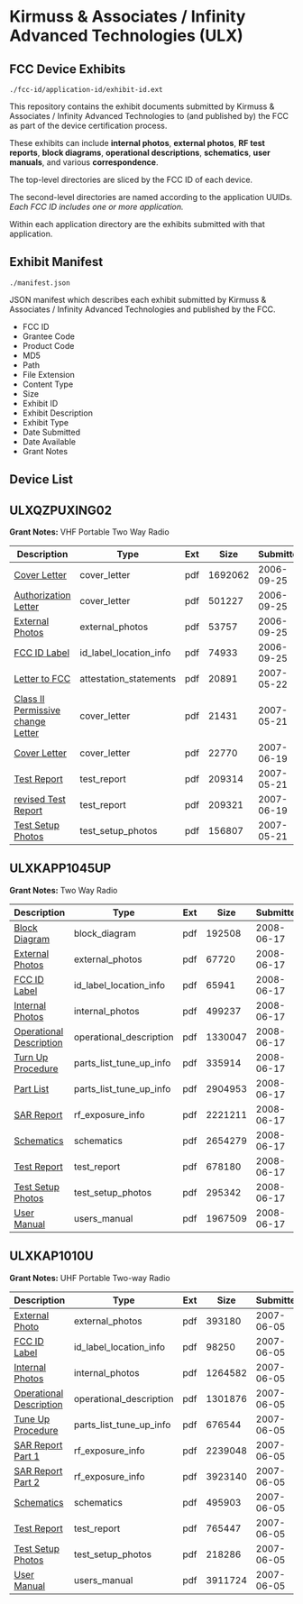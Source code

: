 # Kirmuss & Associates / Infinity Advanced Technologies (ULX)
## FCC Device Exhibits

```
./fcc-id/application-id/exhibit-id.ext
```

This repository contains the exhibit documents submitted by Kirmuss & Associates / Infinity Advanced Technologies to (and published by) the FCC as part of the device certification process.

These exhibits can include **internal photos**, **external photos**, **RF test reports**, **block diagrams**, **operational descriptions**, **schematics**, **user manuals**, and various **correspondence**.

The top-level directories are sliced by the FCC ID of each device.

The second-level directories are named according to the application UUIDs. *Each FCC ID includes one or more application.*

Within each application directory are the exhibits submitted with that application. 

## Exhibit Manifest

```
./manifest.json
```

JSON manifest which describes each exhibit submitted by Kirmuss & Associates / Infinity Advanced Technologies and published by the FCC.

- FCC ID
- Grantee Code
- Product Code
- MD5
- Path
- File Extension
- Content Type
- Size
- Exhibit ID
- Exhibit Description
- Exhibit Type
- Date Submitted
- Date Available
- Grant Notes

## Device List
## ULXQZPUXING02
**Grant Notes:** VHF Portable Two Way Radio

| Description | Type | Ext | Size | Submitted | Available |
| ----------- | ---- | --- | ---- | --------- | --------- |
| [Cover Letter](ULXQZPUXING02/640d096bd1505a82ccd418cb5d60b9cc/708650.pdf) | cover_letter | pdf | 1692062 | 2006-09-25 | 2006-09-25 |
| [Authorization Letter](ULXQZPUXING02/640d096bd1505a82ccd418cb5d60b9cc/708653.pdf) | cover_letter | pdf | 501227 | 2006-09-25 | 2006-09-25 |
| [External Photos](ULXQZPUXING02/640d096bd1505a82ccd418cb5d60b9cc/708652.pdf) | external_photos | pdf | 53757 | 2006-09-25 | 2006-09-25 |
| [FCC ID Label](ULXQZPUXING02/640d096bd1505a82ccd418cb5d60b9cc/708651.pdf) | id_label_location_info | pdf | 74933 | 2006-09-25 | 2006-09-25 |
| [Letter to FCC](ULXQZPUXING02/01c6e17c9d1281a4939195382c67c814/795206.pdf) | attestation_statements | pdf | 20891 | 2007-05-22 | 2007-05-21 |
| [Class II Permissive change Letter](ULXQZPUXING02/01c6e17c9d1281a4939195382c67c814/794802.pdf) | cover_letter | pdf | 21431 | 2007-05-21 | 2007-05-21 |
| [Cover Letter](ULXQZPUXING02/01c6e17c9d1281a4939195382c67c814/805412.pdf) | cover_letter | pdf | 22770 | 2007-06-19 | 2007-05-21 |
| [Test Report](ULXQZPUXING02/01c6e17c9d1281a4939195382c67c814/794804.pdf) | test_report | pdf | 209314 | 2007-05-21 | 2007-05-21 |
| [revised Test Report](ULXQZPUXING02/01c6e17c9d1281a4939195382c67c814/805413.pdf) | test_report | pdf | 209321 | 2007-06-19 | 2007-05-21 |
| [Test Setup Photos](ULXQZPUXING02/01c6e17c9d1281a4939195382c67c814/794803.pdf) | test_setup_photos | pdf | 156807 | 2007-05-21 | 2007-05-21 |
## ULXKAPP1045UP
**Grant Notes:** Two Way Radio

| Description | Type | Ext | Size | Submitted | Available |
| ----------- | ---- | --- | ---- | --------- | --------- |
| [Block Diagram](ULXKAPP1045UP/220b0b11291cfc479ff310ff6c094985/956942.pdf) | block_diagram | pdf | 192508 | 2008-06-17 | 2008-06-17 |
| [External Photos](ULXKAPP1045UP/220b0b11291cfc479ff310ff6c094985/956941.pdf) | external_photos | pdf | 67720 | 2008-06-17 | 2008-06-17 |
| [FCC ID Label](ULXKAPP1045UP/220b0b11291cfc479ff310ff6c094985/956940.pdf) | id_label_location_info | pdf | 65941 | 2008-06-17 | 2008-06-17 |
| [Internal Photos](ULXKAPP1045UP/220b0b11291cfc479ff310ff6c094985/956939.pdf) | internal_photos | pdf | 499237 | 2008-06-17 | 2008-06-17 |
| [Operational Description](ULXKAPP1045UP/220b0b11291cfc479ff310ff6c094985/956938.pdf) | operational_description | pdf | 1330047 | 2008-06-17 | 2008-06-17 |
| [Turn Up Procedure](ULXKAPP1045UP/220b0b11291cfc479ff310ff6c094985/956936.pdf) | parts_list_tune_up_info | pdf | 335914 | 2008-06-17 | 2008-06-17 |
| [Part List](ULXKAPP1045UP/220b0b11291cfc479ff310ff6c094985/956937.pdf) | parts_list_tune_up_info | pdf | 2904953 | 2008-06-17 | 2008-06-17 |
| [SAR Report](ULXKAPP1045UP/220b0b11291cfc479ff310ff6c094985/956935.pdf) | rf_exposure_info | pdf | 2221211 | 2008-06-17 | 2008-06-17 |
| [Schematics](ULXKAPP1045UP/220b0b11291cfc479ff310ff6c094985/956934.pdf) | schematics | pdf | 2654279 | 2008-06-17 | 2008-06-17 |
| [Test Report](ULXKAPP1045UP/220b0b11291cfc479ff310ff6c094985/956933.pdf) | test_report | pdf | 678180 | 2008-06-17 | 2008-06-17 |
| [Test Setup Photos](ULXKAPP1045UP/220b0b11291cfc479ff310ff6c094985/956932.pdf) | test_setup_photos | pdf | 295342 | 2008-06-17 | 2008-06-17 |
| [User Manual](ULXKAPP1045UP/220b0b11291cfc479ff310ff6c094985/956931.pdf) | users_manual | pdf | 1967509 | 2008-06-17 | 2008-06-17 |
## ULXKAP1010U
**Grant Notes:** UHF Portable Two-way Radio

| Description | Type | Ext | Size | Submitted | Available |
| ----------- | ---- | --- | ---- | --------- | --------- |
| [External Photo](ULXKAP1010U/b01f08437e6d2a0fba8fc31cfbec4384/800142.pdf) | external_photos | pdf | 393180 | 2007-06-05 | 2007-06-05 |
| [FCC ID Label](ULXKAP1010U/b01f08437e6d2a0fba8fc31cfbec4384/800141.pdf) | id_label_location_info | pdf | 98250 | 2007-06-05 | 2007-06-05 |
| [Internal Photos](ULXKAP1010U/b01f08437e6d2a0fba8fc31cfbec4384/800140.pdf) | internal_photos | pdf | 1264582 | 2007-06-05 | 2007-06-05 |
| [Operational Description](ULXKAP1010U/b01f08437e6d2a0fba8fc31cfbec4384/800137.pdf) | operational_description | pdf | 1301876 | 2007-06-05 | 2007-06-05 |
| [Tune Up Procedure](ULXKAP1010U/b01f08437e6d2a0fba8fc31cfbec4384/800158.pdf) | parts_list_tune_up_info | pdf | 676544 | 2007-06-05 | 2007-06-05 |
| [SAR Report Part 1](ULXKAP1010U/b01f08437e6d2a0fba8fc31cfbec4384/800143.pdf) | rf_exposure_info | pdf | 2239048 | 2007-06-05 | 2007-06-05 |
| [SAR Report Part 2](ULXKAP1010U/b01f08437e6d2a0fba8fc31cfbec4384/800144.pdf) | rf_exposure_info | pdf | 3923140 | 2007-06-05 | 2007-06-05 |
| [Schematics](ULXKAP1010U/b01f08437e6d2a0fba8fc31cfbec4384/800136.pdf) | schematics | pdf | 495903 | 2007-06-05 | 2007-06-05 |
| [Test Report](ULXKAP1010U/b01f08437e6d2a0fba8fc31cfbec4384/800139.pdf) | test_report | pdf | 765447 | 2007-06-05 | 2007-06-05 |
| [Test Setup Photos](ULXKAP1010U/b01f08437e6d2a0fba8fc31cfbec4384/800138.pdf) | test_setup_photos | pdf | 218286 | 2007-06-05 | 2007-06-05 |
| [User Manual](ULXKAP1010U/b01f08437e6d2a0fba8fc31cfbec4384/800135.pdf) | users_manual | pdf | 3911724 | 2007-06-05 | 2007-06-05 |

